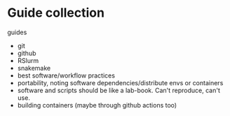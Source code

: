 # Guide collection
guides

 - git
 - github
 - RSlurm
 - snakemake
 - best software/workflow practices
 - portability, noting software dependencies/distribute envs or containers
 - software and scripts should be like a lab-book. Can't reproduce, can't use. 
 - building containers (maybe through github actions too)

